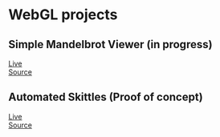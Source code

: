 # WebGL projects
## Simple Mandelbrot Viewer (in progress)
[Live](https://carlbateman.github.io/WebGL/projects/Mandelbrot/Mandelbrot.html)  
[Source](https://github.com/CarlBateman/WebGL/tree/master/projects/Mandelbrot)

## Automated Skittles (Proof of concept)
[Live](https://carlbateman.github.io/WebGL/projects/Skittles/Skittles.html)  
[Source](https://github.com/CarlBateman/WebGL/tree/master/projects/Skittles)
